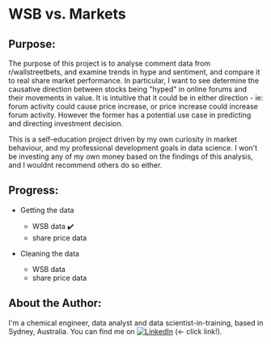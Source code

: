 # WSB vs. Markets

## Purpose:
The purpose of this project is to analyse comment data from r/wallstreetbets, and examine trends in hype and sentiment, and compare it to real share market performance.
In particular, I want to see determine the causative direction between stocks being "hyped" in online forums and their movements in value.
It is intuitive that it could be in either direction - ie: forum activity could cause price increase, or price increase could increase forum activity.
However the former has a potential use case in predicting and directing investment decision.

This is a self-education project driven by my own curiosity in market behaviour, and my professional development goals in data science. 
I won't be investing any of my own money based on the findings of this analysis, and I wouldnt recommend others do so either.

## Progress:

* Getting the data
  * WSB data :heavy_check_mark:
  * share price data
  

* Cleaning the data
  * WSB data
  * share price data

## About the Author:
I'm a chemical engineer, data analyst and data scientist-in-training, based in Sydney, Australia.
You can find me on [![LinkedIn][1.1]][1] (<- click link!).

<!-- Icons -->
[1.1]: https://raw.githubusercontent.com/MartinHeinz/MartinHeinz/master/linkedin-3-16.png (LinkedIn icon without padding)

<!-- Links to your social media accounts -->
[1]: https://www.linkedin.com/in/thomas-ilchef-b4a19b142/
